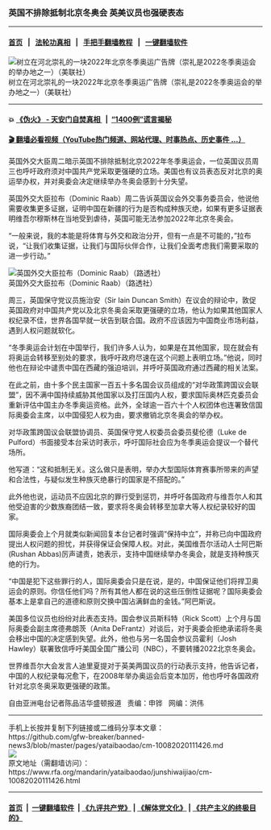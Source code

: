 ### 英国不排除抵制北京冬奥会  英美议员也强硬表态
------------------------

#### [首页](https://github.com/gfw-breaker/banned-news3/blob/master/README.md) &nbsp;&nbsp;|&nbsp;&nbsp; [法轮功真相](https://github.com/begood0513/basic/blob/master/README.md)  &nbsp;&nbsp;|&nbsp;&nbsp; [手把手翻墙教程](https://github.com/gfw-breaker/guides/wiki)  &nbsp;&nbsp;|&nbsp;&nbsp; [一键翻墙软件](https://github.com/gfw-breaker/nogfw/blob/master/README.md)  



<div id="headerimg">
 <img alt="树立在河北崇礼的一块2022年北京冬季奥运广告牌（崇礼是2022冬季奥运会的举办地之一）（美联社）" src="https://www.rfa.org/mandarin/yataibaodao/junshiwaijiao/cm-10082020111426.html/cm1008.jpg/image" title="树立在河北崇礼的一块2022年北京冬季奥运广告牌（崇礼是2022冬季奥运会的举办地之一）（美联社）"/>
 <div id="headerimgcontents">
  <div id="headerimgcaption">
   <span>
    树立在河北崇礼的一块2022年北京冬季奥运广告牌（崇礼是2022冬季奥运会的举办地之一）（美联社）
   </span>
   <!-- zoomattribute -->
  </div>
  <!-- headerimgcaption -->
 </div>
 <!-- headerimagecontents -->
</div>

<hr/>


#### 💥 [《伪火》 - 天安门自焚真相 ](http://158.247.195.190:10000/videos/blog/weihuo.html)&nbsp; |&nbsp; [“1400例”谎言揭秘  ](http://158.247.195.190:10000/videos/blog/jiexi1400.html)

#### [ 🎬  翻墙必看视频（YouTube热门频道、网站代理、时事热点、历史事件 ...）](https://github.com/gfw-breaker/links/blob/master/banned.md)

<div id="storytext">
 <div>
  <div class="slot_header">
  </div>
 </div>
 <p>
  英国外交大臣周二暗示英国不排除抵制北京2022年冬季奥运会，一位英国议员周三也呼吁政府须对中国共产党采取更强硬的立场。美国也有议员表态反对北京的奥运举办权，并对奥委会决定继续举办冬奥会感到十分失望。
 </p>
 <p>
  英国外交大臣拉布（Dominic Raab）周二告诉英国议会外交事务委员会，他说他需要收集更多证据，证明中国在新疆的行为是否构成种族灭绝，如果有更多证据表明维吾尔穆斯林在当地受到虐待，英国可能无法参加2022年北京冬奥会。
 </p>
 <p>
  “一般来说，我的本能是将体育与外交和政治分开，但有一点是不可能的，”拉布说，“让我们收集证据，让我们与国际伙伴合作，让我们全面考虑我们需要采取的进一步行动。”
 </p>
 <p>
  <div class="image-inline captioned" style="width:680px;">
   <div style="width:680px;">
    <img alt="英国外交大臣拉布（Dominic Raab）（路透社）" src="https://www.rfa.org/mandarin/yataibaodao/junshiwaijiao/cm-10082020111426.html/cm1008a.jpg" title="英国外交大臣拉布（Dominic Raab）（路透社）"/>
   </div>
   <div class="image-caption">
    <span style="width:680px;">
     英国外交大臣拉布（Dominic Raab）（路透社）
    </span>
    <span class="copyright">
    </span>
   </div>
  </div>
 </p>
 <p>
  周三，英国保守党议员施治安（Sir Iain Duncan Smith）在议会的辩论中，敦促英国政府对中国共产党以及北京冬奥会采取更强硬的立场，他认为如果其他国家人权纪录不佳，世界各国早就一状告到联合国。政府不应该因为中国商业市场利益，遇到人权问题就软化。
 </p>
 <p>
  “冬季奥运会计划在中国举行，我们许多人认为，如果是在其他国家，现在就会有将奥运会转移至别处的要求，我呼吁政府尽速在这个问题上表明立场。”他说，同时他也在辩论中谴责中国在西藏的强迫培训，并呼吁英国政府通过西藏的相关法案。
 </p>
 <p>
  在此之前，由十多个民主国家一百五十多名国会议员组成的“对华政策跨国议会联盟”，因不满中国持续威胁其他国家以及打压国内人权，要求国际奥林匹克委员会重新评估中国主办冬季奥运资格。此外，全球逾一百六十个人权团体也连署致信国际奥委会主席，以中国侵犯人权为由，要求撤销北京冬奥会的举办权。
 </p>
 <p>
  对华政策跨国议会联盟协调员、英国保守党人权委员会委员斐伦德（Luke de Pulford）书面接受本台采访时表示，呼吁国际社会应为冬季奥运会提议一个替代场所。
 </p>
 <p>
  他写道：“这和抵制无关。这么做只是表明，举办大型国际体育赛事所带来的声望和合法性，与疑似发生种族灭绝暴行的国家是不搭配的。”
 </p>
 <p>
  此外他也说，运动员不应因北京的罪行受到惩罚，并呼吁各国政府与维吾尔人和其他受迫害的少数族裔团结一致，要求将冬奥会转移至加拿大等人权纪录较好的国家。
 </p>
 <p>
 </p>
 <p>
 </p>
 <p>
  国际奥委会上个月就类似新闻回复本台记者时强调“保持中立”，并称已向中国政府提出人权问题的担忧，并获得保证会保障人权。对此，美国维吾尔活动人士阿巴斯(Rushan Abbas)厉声谴责，她表示，支持中国继续举办冬奥会，就是支持种族灭绝的行为。
 </p>
 <p>
  “中国是犯下这些罪行的人，国际奥委会只是在说，是的，中国保证他们将捍卫奥运会的原则。你信任他们吗？所有其他人都在说的这些压倒性证据呢？国际奥委会基本上是拿自己的道德和原则交换中国沾满鲜血的金钱。”阿巴斯说。
 </p>
 <p>
  美国多位议员也纷纷对此表态支持。国会参议员斯科特（Rick Scott）上个月与国际奥委会副主席德弗朗茨（Anita DeFrantz）对谈后，对于奥委会拒绝承诺将冬奥会移出中国的决定感到失望。此外，他也与另一名国会参议员霍利（Josh Hawley）联署致信呼吁美国全国广播公司（NBC），不要转播2022北京冬奥会。
 </p>
 <p>
  世界维吾尔大会发言人迪里夏提对于英美两国议员的行动表示支持，他告诉记者，中国的人权纪录每况愈下，在2008年举办奥运会后变本加厉，他也呼吁各国政府针对北京冬奥采取更强硬的政策。
 </p>
 <p>
 </p>
 <p>
  自由亚洲电台记者陈品洁华盛顿报道   责编：申铧   网编：洪伟
 </p>
</div>

<hr/>
手机上长按并复制下列链接或二维码分享本文章：<br/>
https://github.com/gfw-breaker/banned-news3/blob/master/pages/yataibaodao/cm-10082020111426.md <br/>
<a href='https://github.com/gfw-breaker/banned-news3/blob/master/pages/yataibaodao/cm-10082020111426.md'><img src='https://github.com/gfw-breaker/banned-news3/blob/master/pages/yataibaodao/cm-10082020111426.md.png'/></a> <br/>
原文地址（需翻墙访问）：https://www.rfa.org/mandarin/yataibaodao/junshiwaijiao/cm-10082020111426.html


------------------------
#### [首页](https://github.com/gfw-breaker/banned-news3/blob/master/README.md) &nbsp;|&nbsp; [一键翻墙软件](https://github.com/gfw-breaker/nogfw/blob/master/README.md) &nbsp;| [《九评共产党》](https://github.com/gfw-breaker/9ping.md/blob/master/README.md#九评之一评共产党是什么) | [《解体党文化》](https://github.com/gfw-breaker/jtdwh.md/blob/master/README.md) | [《共产主义的终极目的》](https://github.com/gfw-breaker/gczydzjmd.md/blob/master/README.md)


<img src='http://gfw-breaker.win/banned-news3/pages/yataibaodao/cm-10082020111426.md' width='0px' height='0px'/>